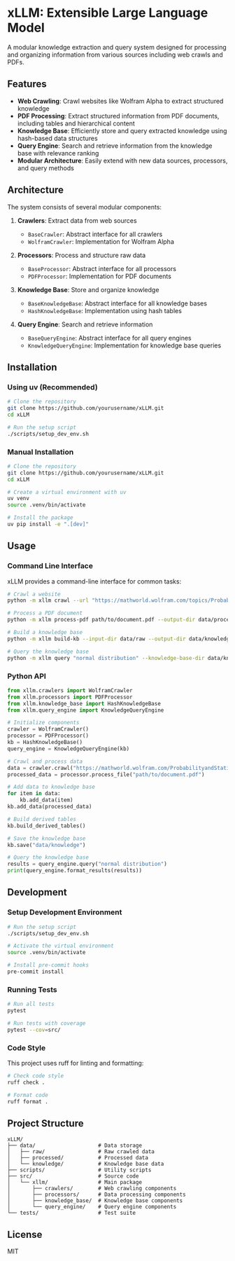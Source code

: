 # xLLM: Extensible Large Language Model

A modular knowledge extraction and query system designed for processing and organizing information from various sources including web crawls and PDFs.

## Features

- **Web Crawling**: Crawl websites like Wolfram Alpha to extract structured knowledge
- **PDF Processing**: Extract structured information from PDF documents, including tables and hierarchical content
- **Knowledge Base**: Efficiently store and query extracted knowledge using hash-based data structures
- **Query Engine**: Search and retrieve information from the knowledge base with relevance ranking
- **Modular Architecture**: Easily extend with new data sources, processors, and query methods

## Architecture

The system consists of several modular components:

1. **Crawlers**: Extract data from web sources
   - `BaseCrawler`: Abstract interface for all crawlers
   - `WolframCrawler`: Implementation for Wolfram Alpha

2. **Processors**: Process and structure raw data
   - `BaseProcessor`: Abstract interface for all processors
   - `PDFProcessor`: Implementation for PDF documents

3. **Knowledge Base**: Store and organize knowledge
   - `BaseKnowledgeBase`: Abstract interface for all knowledge bases
   - `HashKnowledgeBase`: Implementation using hash tables

4. **Query Engine**: Search and retrieve information
   - `BaseQueryEngine`: Abstract interface for all query engines
   - `KnowledgeQueryEngine`: Implementation for knowledge base queries

## Installation

### Using uv (Recommended)

```bash
# Clone the repository
git clone https://github.com/yourusername/xLLM.git
cd xLLM

# Run the setup script
./scripts/setup_dev_env.sh
```

### Manual Installation

```bash
# Clone the repository
git clone https://github.com/yourusername/xLLM.git
cd xLLM

# Create a virtual environment with uv
uv venv
source .venv/bin/activate

# Install the package
uv pip install -e ".[dev]"
```

## Usage

### Command Line Interface

xLLM provides a command-line interface for common tasks:

```bash
# Crawl a website
python -m xllm crawl --url "https://mathworld.wolfram.com/topics/ProbabilityandStatistics.html" --output-dir data/raw

# Process a PDF document
python -m xllm process-pdf path/to/document.pdf --output-dir data/processed

# Build a knowledge base
python -m xllm build-kb --input-dir data/raw --output-dir data/knowledge --save

# Query the knowledge base
python -m xllm query "normal distribution" --knowledge-base-dir data/knowledge
```

### Python API

```python
from xllm.crawlers import WolframCrawler
from xllm.processors import PDFProcessor
from xllm.knowledge_base import HashKnowledgeBase
from xllm.query_engine import KnowledgeQueryEngine

# Initialize components
crawler = WolframCrawler()
processor = PDFProcessor()
kb = HashKnowledgeBase()
query_engine = KnowledgeQueryEngine(kb)

# Crawl and process data
data = crawler.crawl("https://mathworld.wolfram.com/ProbabilityandStatistics.html")
processed_data = processor.process_file("path/to/document.pdf")

# Add data to knowledge base
for item in data:
    kb.add_data(item)
kb.add_data(processed_data)

# Build derived tables
kb.build_derived_tables()

# Save the knowledge base
kb.save("data/knowledge")

# Query the knowledge base
results = query_engine.query("normal distribution")
print(query_engine.format_results(results))
```

## Development

### Setup Development Environment

```bash
# Run the setup script
./scripts/setup_dev_env.sh

# Activate the virtual environment
source .venv/bin/activate

# Install pre-commit hooks
pre-commit install
```

### Running Tests

```bash
# Run all tests
pytest

# Run tests with coverage
pytest --cov=src/
```

### Code Style

This project uses ruff for linting and formatting:

```bash
# Check code style
ruff check .

# Format code
ruff format .
```

## Project Structure

```
xLLM/
├── data/                    # Data storage
│   ├── raw/                 # Raw crawled data
│   ├── processed/           # Processed data
│   └── knowledge/           # Knowledge base data
├── scripts/                 # Utility scripts
├── src/                     # Source code
│   └── xllm/                # Main package
│       ├── crawlers/        # Web crawling components
│       ├── processors/      # Data processing components
│       ├── knowledge_base/  # Knowledge base components
│       └── query_engine/    # Query engine components
└── tests/                   # Test suite
```

## License

MIT
